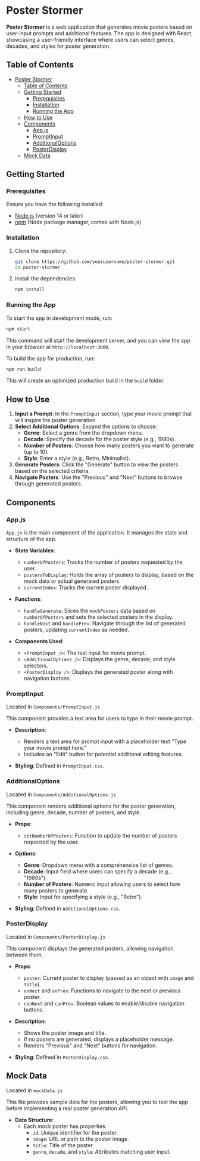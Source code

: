 # Poster Stormer

**Poster Stormer** is a web application that generates movie posters based on user-input prompts and additional features. The app is designed with React, showcasing a user-friendly interface where users can select genres, decades, and styles for poster generation.

## Table of Contents

- [Poster Stormer](#poster-stormer)
  - [Table of Contents](#table-of-contents)
  - [Getting Started](#getting-started)
    - [Prerequisites](#prerequisites)
    - [Installation](#installation)
    - [Running the App](#running-the-app)
  - [How to Use](#how-to-use)
  - [Components](#components)
    - [App.js](#appjs)
    - [PromptInput](#promptinput)
    - [AdditionalOptions](#additionaloptions)
    - [PosterDisplay](#posterdisplay)
  - [Mock Data](#mock-data)

## Getting Started

### Prerequisites

Ensure you have the following installed:

- [Node.js](https://nodejs.org/) (version 14 or later)
- [npm](https://www.npmjs.com/) (Node package manager, comes with Node.js)

### Installation

1. Clone the repository:

   ```bash
   git clone https://github.com/yourusername/poster-stormer.git
   cd poster-stormer
   ```

2. Install the dependencies:

   ```bash
   npm install
   ```

### Running the App

To start the app in development mode, run:

```bash
npm start
```

This command will start the development server, and you can view the app in your browser at `http://localhost:3000`.

To build the app for production, run:

```bash
npm run build
```

This will create an optimized production build in the `build` folder.

## How to Use

1. **Input a Prompt**: In the `PromptInput` section, type your movie prompt that will inspire the poster generation.
2. **Select Additional Options**: Expand the options to choose:
   - **Genre**: Select a genre from the dropdown menu.
   - **Decade**: Specify the decade for the poster style (e.g., 1980s).
   - **Number of Posters**: Choose how many posters you want to generate (up to 10).
   - **Style**: Enter a style (e.g., Retro, Minimalist).
3. **Generate Posters**: Click the "Generate" button to view the posters based on the selected criteria.
4. **Navigate Posters**: Use the "Previous" and "Next" buttons to browse through generated posters.

## Components

### App.js

`App.js` is the main component of the application. It manages the state and structure of the app.

- **State Variables**:
  - `numberOfPosters`: Tracks the number of posters requested by the user.
  - `postersToDisplay`: Holds the array of posters to display, based on the mock data or actual generated posters.
  - `currentIndex`: Tracks the current poster displayed.

- **Functions**:
  - `handleGenerate`: Slices the `mockPosters` data based on `numberOfPosters` and sets the selected posters in the display.
  - `handleNext` and `handlePrev`: Navigate through the list of generated posters, updating `currentIndex` as needed.

- **Components Used**:
  - `<PromptInput />`: The text input for movie prompt.
  - `<AdditionalOptions />`: Displays the genre, decade, and style selectors.
  - `<PosterDisplay />`: Displays the generated poster along with navigation buttons.

### PromptInput

Located in `Components/PromptInput.js`

This component provides a text area for users to type in their movie prompt.

- **Description**: 
  - Renders a text area for prompt input with a placeholder text "Type your movie prompt here."
  - Includes an "Edit" button for potential additional editing features.

- **Styling**: Defined in `PromptInput.css`.

### AdditionalOptions

Located in `Components/AdditionalOptions.js`

This component renders additional options for the poster generation, including genre, decade, number of posters, and style.

- **Props**:
  - `setNumberOfPosters`: Function to update the number of posters requested by the user.

- **Options**:
  - **Genre**: Dropdown menu with a comprehensive list of genres.
  - **Decade**: Input field where users can specify a decade (e.g., "1980s").
  - **Number of Posters**: Numeric input allowing users to select how many posters to generate.
  - **Style**: Input for specifying a style (e.g., "Retro").

- **Styling**: Defined in `AdditionalOptions.css`.

### PosterDisplay

Located in `Components/PosterDisplay.js`

This component displays the generated posters, allowing navigation between them.

- **Props**:
  - `poster`: Current poster to display (passed as an object with `image` and `title`).
  - `onNext` and `onPrev`: Functions to navigate to the next or previous poster.
  - `canNext` and `canPrev`: Boolean values to enable/disable navigation buttons.

- **Description**:
  - Shows the poster image and title.
  - If no posters are generated, displays a placeholder message.
  - Renders "Previous" and "Next" buttons for navigation.

- **Styling**: Defined in `PosterDisplay.css`.

## Mock Data

Located in `mockData.js`

This file provides sample data for the posters, allowing you to test the app before implementing a real poster generation API.

- **Data Structure**:
  - Each mock poster has properties:
    - `id`: Unique identifier for the poster.
    - `image`: URL or path to the poster image.
    - `title`: Title of the poster.
    - `genre`, `decade`, and `style`: Attributes matching user input.
